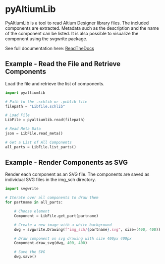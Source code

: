 # pyAltiumLib

PyAltiumLib is a tool to read Altium Designer library files. The included components are extracted. Metadata such as the description and the name of the component can be listed. It is also possible to visualize the component using the svgwrite package.

See full documentation here: [ReadTheDocs](https://pyaltiumlib.readthedocs.io/)

## Example - Read the File and Retrieve Components

Load the file and retrieve the list of components.

```python
import pyaltiumlib

# Path to the .schlib or .pcblib file
filepath = "Libfile.schlib"

# Load File
LibFile = pyaltiumlib.read(filepath)

# Read Meta Data
json = LibFile.read_meta()

# Get a List of All Components
all_parts = LibFile.list_parts()
```

## Example - Render Components as SVG

Render each component as an SVG file. The components are saved as individual SVG files in the img_sch directory.

```python
import svgwrite

# Iterate over all components to draw them
for partname in all_parts:

    # Choose element
    Component = LibFile.get_part(partname)

    # Create a new image with a white background
    dwg = svgwrite.Drawing(f"img_sch/{partname}.svg", size=(400, 400))

    # Draw component on svg drawing with size 400px 400px
    Component.draw_svg(dwg, 400, 400)

    # Save the SVG
    dwg.save()
```